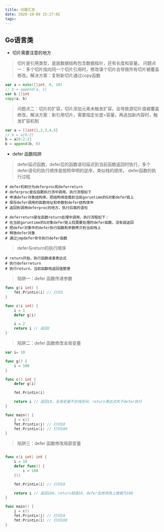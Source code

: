 ```yaml
---
title: 问题汇总
date: 2020-10-09 15:27:02
tags:
---
```


## Go语言类

- 切片需要注意的地方

> 切片是引用类型，底层数据结构包含数据指针，还有长度和容量。
> 问题点一：多个切片指向同一个切片引用时，修改谋个切片会导致所有切片被覆盖修改。解决方案：复制新切片通过copy函数

```go
var a = make([]int, 0, 10)
// b = append(a, 1)
var b []int
copy(a, b)
```

> 问题点二：切片的扩容，切片添加元素未触发扩容，会导致源切片值被覆盖修改。解决方案：新引用切片，需要指定长度=容量，再追加新内容时，触发扩容机制

```go
var a = []int{1,2,3,4,5}
// b = a[0:2]
b = a[0:2:2]
b = append(b, 0)
```

- defer 函数陷阱

> defer延迟函数，defer后的函数语句延迟到当前函数返回时执行，多个defer语句的执行顺序是按照申明的逆序，类似栈的顺序。
> defer函数的执行过程

```shell
# defer机制分为deferproc和deferreturn
# deferproc是在函数执行流中调用，执行流程如下
# 申请defer对象结构体，把结构体挂载到当前goruntime的G对象defer链上
# 保存defer调用的函数地址和参数到defer结构体中
# 返回到调用deferproc的地方，执行后面的语句

# deferreturn是在函数return处理中调用，执行流程如下：
# 在当前goruntime的G对象defer链上找需要处理的defer函数，没有就返回
# 把defer对象中的defer执行函数和参数拷贝到当前栈上
# 释放defer对象
# 通过jmpdefer命令执行defer函数

```

> defer与return的执行顺序

```shell
# return开始，执行函数或者表达式
# 执行deferreturn
# 执行return，当前函数栈返回值整理
```

> 陷阱一：defer 函数传递参数

``` go
func g(i int) {
    fmt.PrintLn(i) // 打印1
}

func c(i int) {
    i = 1
    defer g(i)

    i = 2
    return i // 返回2
}
```

> 陷阱二：defer 函数修改全局变量

```go
var i= 10

func g() {
    i = 100
}

func c() int {
    defer g(i)

    fmt.PrintLn(i)

    return i // 返回10，全局变量不在栈空间，return表达式先于defer执行
}

func main() {
    j = c()
    fmt.PrintLn(j) // 打印10
    fmt.PrintLn(i) // 打印100
}
```

> 陷阱三：defer 函数修改局部变量

```go

func c(i int) int {
    i = 10
    defer func() {
        i = 100
    }()

    fmt.PrintLn(i) // 打印10

    return i // 返回100，return赋值10，defer会修改栈上数据为100
}

func main() {
    j = c()
    fmt.PrintLn(j) // 打印10
    fmt.PrintLn(i) // 打印100
}
```
